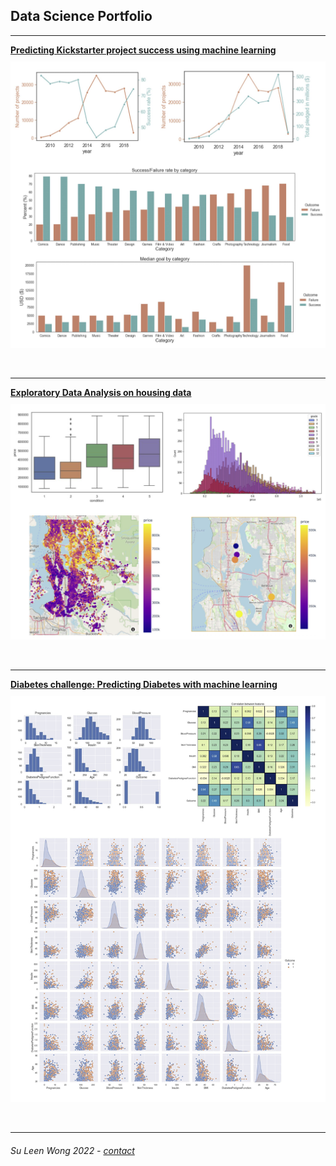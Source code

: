 ## Data Science Portfolio

---


[**Predicting Kickstarter project success using machine learning**](/pages/kickstarter)  
[<img style="padding-top: 10px" src="/assets/images/kickstarter-cover.png?raw=true"/>](/pages/kickstarter)

<br>

---

[**Exploratory Data Analysis on housing data**](/pages/eda_housingdata)      
[<img style="padding-top: 10px" src="/assets/images/eda-housing-cover.png?raw=true"/>](/pages/eda_housingdata)
  
<br>


---

[**Diabetes challenge: Predicting Diabetes with machine learning**](/pages/diabetes)  
[<img style="padding-top: 10px" src="/assets/images/diabetes-cover.png?raw=true"/>](/pages/diabetes)
  
<br>

---

##### <span style="font-weight:normal">Su Leen Wong 2022 - <a href="mailto:slwong@web.de">contact</a></span> 
